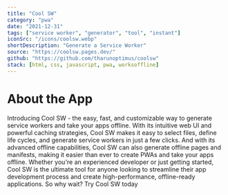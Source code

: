 ```yaml
---
title: "Cool SW"
category: "pwa"
date: "2021-12-31"
tags: ["service worker", "generator", "tool", "instant"]
iconSrc: "/icons/coolsw.webp"
shortDescription: "Generate a Service Worker"
source: "https://coolsw.pages.dev/"
github: "https://github.com/tharunoptimus/coolsw"
stack: [html, css, javascript, pwa, worksoffline]
---
```


# About the App

Introducing Cool SW - the easy, fast, and customizable way to generate service workers and take your apps offline. With its intuitive web UI and powerful caching strategies, Cool SW makes it easy to select files, define life cycles, and generate service workers in just a few clicks. And with its advanced offline capabilities, Cool SW can also generate offline pages and manifests, making it easier than ever to create PWAs and take your apps offline. Whether you're an experienced developer or just getting started, Cool SW is the ultimate tool for anyone looking to streamline their app development process and create high-performance, offline-ready applications. So why wait? Try Cool SW today
